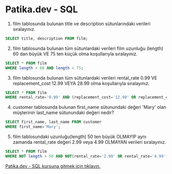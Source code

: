 
# Patika.dev - SQL 

1. film tablosunda bulunan title ve description sütunlarındaki verileri sıralayınız.

```sql
SELECT title, description FROM film;
```

2. film tablosunda bulunan tüm sütunlardaki verileri film uzunluğu (length) 60 dan büyük VE 75 ten küçük olma koşullarıyla sıralayınız.

```sql
SELECT * FROM film
WHERE length > 60 AND length < 75;
```

3. film tablosunda bulunan tüm sütunlardaki verileri rental_rate 0.99 VE replacement_cost 12.99 VEYA 28.99 olma koşullarıyla sıralayınız.

```sql
SELECT * FROM film
WHERE rental_rate='0.99' AND (replacement_cost='12.99' OR replacement_cost='28.99');
```

4. customer tablosunda bulunan first_name sütunundaki değeri 'Mary' olan müşterinin last_name sütunundaki değeri nedir?

```sql
SELECT first_name, last_name FROM customer
WHERE first_name='Mary';
```

5. film tablosundaki uzunluğu(length) 50 ten büyük OLMAYIP aynı zamanda rental_rate değeri 2.99 veya 4.99 OLMAYAN verileri sıralayınız.
```sql
SELECT * FROM film
WHERE NOT length > 50 AND NOT(rental_rate='2.99' OR rental_rate='4.99');
```

[Patika.dev - SQL kursuna gitmek için tıklayın.](https://academy.patika.dev/tr/courses/sql)

